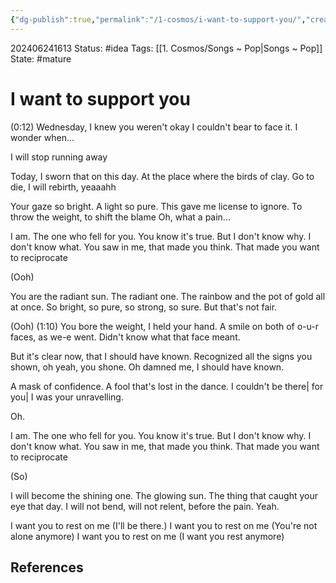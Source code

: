 ```yaml
---
{"dg-publish":true,"permalink":"/1-cosmos/i-want-to-support-you/","created":"2025-01-22T11:17:14.294-05:00","updated":"2024-07-18T09:05:40.260-04:00"}
---
```


  
202406241613
Status: #idea
Tags: [[1. Cosmos/Songs ~ Pop\|Songs ~ Pop]]
State: #mature
# I want to support you
(0:12)
Wednesday, I knew you weren't okay
I couldn't bear to face it. I wonder when...

I will stop running away

Today, I sworn that on this day. 
At the place where the birds of clay.
Go to die, I will rebirth, yeaaahh

Your gaze so bright. A light so pure.
This gave me license to ignore.
To throw the weight, to shift the blame
Oh, what a pain...

I am.
The one who fell for you.
You know it's true.
But I don't know why.
I don't know what.
You saw in me, that made you think.
That made you want to reciprocate 

(Ooh)

You are the radiant sun. The radiant one. 
The rainbow and the pot of gold all at once.
So bright, so pure, so strong, so sure.
But that's not fair.

(Ooh)
(1:10)
You bore the weight, I held your hand. 
A smile on both of o-u-r faces, as we-e went. Didn't know what that face meant.

But it's clear now, that I should have known.
Recognized all the signs you shown, oh yeah,  you shone.
Oh damned me, I should have known.

A mask of confidence. A fool that's lost in the dance.
I couldn't be there| for you| I was your unravelling.

Oh. 

I am.
The one who fell for you.
You know it's true.
But I don't know why.
I don't know what.
You saw in me, that made you think.
That made you want to reciprocate 

(So)

I will become the shining one.
The glowing sun. The thing that caught your eye that day.
I will not bend, will not relent, before the pain.
Yeah.


I want you to rest on me (I'll be there.)
I want you to rest on me (You're not alone anymore)
I want you to rest on me (I want you rest anymore)
## References

